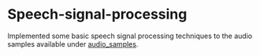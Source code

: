 # Speech-signal-processing

Implemented some basic speech signal processing techniques to the audio samples available under [audio_samples](https://github.com/Santhosh-S-P/Speech-signal-processing/tree/main/audio_samples).
